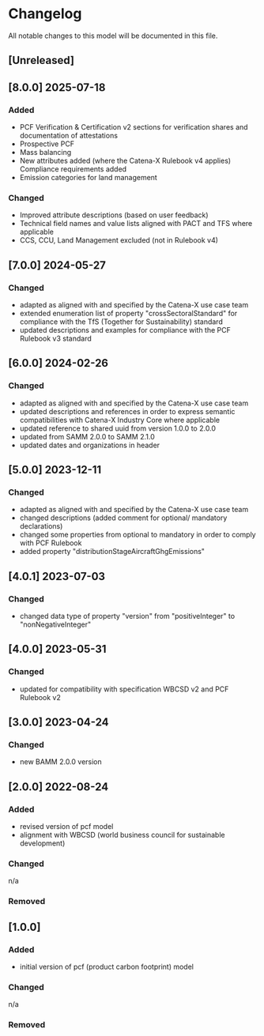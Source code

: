 # Changelog
All notable changes to this model will be documented in this file.

## [Unreleased]

## [8.0.0] 2025-07-18

### Added

- PCF Verification & Certification v2 sections for verification shares and documentation of attestations
- Prospective PCF
- Mass balancing
- New attributes added (where the Catena-X Rulebook v4 applies) Compliance requirements added
- Emission categories for land management

### Changed

- Improved attribute descriptions (based on user feedback)
- Technical field names and value lists aligned with PACT and TFS where applicable
- CCS, CCU, Land Management excluded (not in Rulebook v4)

## [7.0.0] 2024-05-27
### Changed
- adapted as aligned with and specified by the Catena-X use case team
- extended enumeration list of property "crossSectoralStandard" for compliance with the TfS (Together for Sustainability) standard
- updated descriptions and examples for compliance with the PCF Rulebook v3 standard

## [6.0.0] 2024-02-26
### Changed
- adapted as aligned with and specified by the Catena-X use case team
- updated descriptions and references in order to express semantic compatibilities with Catena-X Industry Core where applicable
- updated reference to shared uuid from version 1.0.0 to 2.0.0
- updated from SAMM 2.0.0 to SAMM 2.1.0
- updated dates and organizations in header 

## [5.0.0] 2023-12-11
### Changed
- adapted as aligned with and specified by the Catena-X use case team
- changed descriptions (added comment for optional/ mandatory declarations)
- changed some properties from optional to mandatory in order to comply with PCF Rulebook
- added property "distributionStageAircraftGhgEmissions" 

## [4.0.1] 2023-07-03
### Changed
- changed data type of property "version" from "positiveInteger" to "nonNegativeInteger"

## [4.0.0] 2023-05-31
### Changed
- updated for compatibility with specification WBCSD v2 and PCF Rulebook v2

## [3.0.0] 2023-04-24
### Changed
- new BAMM 2.0.0 version

## [2.0.0] 2022-08-24
### Added
- revised version of pcf model
- alignment with WBCSD (world business council for sustainable development)

### Changed
n/a

### Removed

## [1.0.0]
### Added
- initial version of pcf (product carbon footprint) model

### Changed
n/a

### Removed
